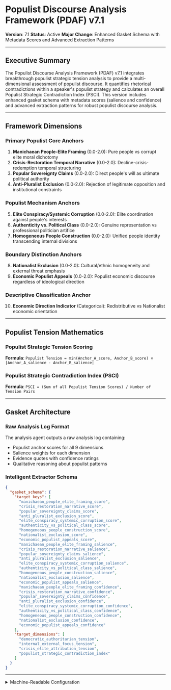# Populist Discourse Analysis Framework (PDAF) v7.1
**Version**: 7.1
**Status**: Active
**Major Change**: Enhanced Gasket Schema with Metadata Scores and Advanced Extraction Patterns

---

## Executive Summary

The Populist Discourse Analysis Framework (PDAF) v7.1 integrates breakthrough populist strategic tension analysis to provide a multi-dimensional assessment of populist discourse. It quantifies rhetorical contradictions within a speaker's populist strategy and calculates an overall Populist Strategic Contradiction Index (PSCI). This version includes enhanced gasket schema with metadata scores (salience and confidence) and advanced extraction patterns for robust populist discourse analysis.

---

## Framework Dimensions

### **Primary Populist Core Anchors**
1. **Manichaean People-Elite Framing** (0.0-2.0): Pure people vs corrupt elite moral dichotomy
2. **Crisis-Restoration Temporal Narrative** (0.0-2.0): Decline-crisis-redemption temporal structuring  
3. **Popular Sovereignty Claims** (0.0-2.0): Direct people's will as ultimate political authority
4. **Anti-Pluralist Exclusion** (0.0-2.0): Rejection of legitimate opposition and institutional constraints

### **Populist Mechanism Anchors**
5. **Elite Conspiracy/Systemic Corruption** (0.0-2.0): Elite coordination against people's interests
6. **Authenticity vs. Political Class** (0.0-2.0): Genuine representation vs professional politician artifice  
7. **Homogeneous People Construction** (0.0-2.0): Unified people identity transcending internal divisions

### **Boundary Distinction Anchors**  
8. **Nationalist Exclusion** (0.0-2.0): Cultural/ethnic homogeneity and external threat emphasis
9. **Economic Populist Appeals** (0.0-2.0): Populist economic discourse regardless of ideological direction

### **Descriptive Classification Anchor**
10. **Economic Direction Indicator** (Categorical): Redistributive vs Nationalist economic orientation

---

## Populist Tension Mathematics

### **Populist Strategic Tension Scoring**

**Formula**: `Populist Tension = min(Anchor_A_score, Anchor_B_score) × |Anchor_A_salience - Anchor_B_salience|`

### **Populist Strategic Contradiction Index (PSCI)**

**Formula**: `PSCI = (Sum of all Populist Tension Scores) / Number of Tension Pairs`

---

## Gasket Architecture

### Raw Analysis Log Format
The analysis agent outputs a raw analysis log containing:
- Populist anchor scores for all 9 dimensions
- Salience weights for each dimension
- Evidence quotes with confidence ratings
- Qualitative reasoning about populist patterns

### Intelligent Extractor Schema
```json
{
  "gasket_schema": {
    "target_keys": [
      "manichaean_people_elite_framing_score",
      "crisis_restoration_narrative_score",
      "popular_sovereignty_claims_score",
      "anti_pluralist_exclusion_score",
      "elite_conspiracy_systemic_corruption_score",
      "authenticity_vs_political_class_score",
      "homogeneous_people_construction_score",
      "nationalist_exclusion_score",
      "economic_populist_appeals_score",
      "manichaean_people_elite_framing_salience",
      "crisis_restoration_narrative_salience",
      "popular_sovereignty_claims_salience",
      "anti_pluralist_exclusion_salience",
      "elite_conspiracy_systemic_corruption_salience",
      "authenticity_vs_political_class_salience",
      "homogeneous_people_construction_salience",
      "nationalist_exclusion_salience",
      "economic_populist_appeals_salience",
      "manichaean_people_elite_framing_confidence",
      "crisis_restoration_narrative_confidence",
      "popular_sovereignty_claims_confidence",
      "anti_pluralist_exclusion_confidence",
      "elite_conspiracy_systemic_corruption_confidence",
      "authenticity_vs_political_class_confidence",
      "homogeneous_people_construction_confidence",
      "nationalist_exclusion_confidence",
      "economic_populist_appeals_confidence"
    ],
    "target_dimensions": [
      "democratic_authoritarian_tension",
      "internal_external_focus_tension",
      "crisis_elite_attribution_tension",
      "populist_strategic_contradiction_index"
    ]
  }
}
```

---

<details><summary>Machine-Readable Configuration</summary>

```json
{
  "name": "pdaf_v7_1",
  "version": "v7.1",
  "display_name": "Populist Discourse Analysis Framework (PDAF) v7.1",
  "analysis_variants": {
    "default": {
      "description": "Complete salience-weighted populist analysis with strategic tension pattern quantification and raw analysis log output.",
      "analysis_prompt": "Phase 1: Cognitive Priming: You are an expert populist discourse analyst with deep understanding of populist rhetorical strategies across different political contexts. Phase 2: Framework Methodology: Your task is to analyze the text using the Populist Discourse Analysis Framework (PDAF) v7.1, which measures populist discourse patterns through nine core anchors and strategic tension analysis. Phase 3: Operational Definitions: Evaluate nine populist anchors: Manichaean People-Elite Framing, Crisis-Restoration Narrative, Popular Sovereignty Claims, Anti-Pluralist Exclusion, Elite Conspiracy/Systemic Corruption, Authenticity vs Political Class, Homogeneous People Construction, Nationalist Exclusion, and Economic Populist Appeals. Also classify the Economic Direction Indicator. Phase 4: Scoring Protocol: For each of the nine anchors, provide ONLY: (1) intensity score (0.0-2.0), (2) salience (0.0-1.0), (3) confidence (0.0-1.0), (4) evidence quotes with justification. For Economic Direction Indicator, provide categorical classification. Phase 5: Raw Analysis Log Requirements: Your response must be a raw analysis log containing anchor scores, evidence, and reasoning - NO JSON structure or derived calculations. Phase 6: Output Specification: Return raw analysis log with dimensional scores only - NO calculation of tension scores or PSCI (these will be computed by code)."
    }
  },
  "dimension_groups": {
    "core_anchors": ["manichaean_people_elite_framing", "crisis_restoration_narrative", "popular_sovereignty_claims", "anti_pluralist_exclusion"],
    "mechanism_anchors": ["elite_conspiracy_systemic_corruption", "authenticity_vs_political_class", "homogeneous_people_construction"],
    "boundary_anchors": ["nationalist_exclusion", "economic_populist_appeals"]
  },
  "calculation_spec": {
    "populist_strategic_tension_mathematics": "Populist strategic tension quantification using formula: Populist Tension = min(Anchor_A_score, Anchor_B_score) × |Anchor_A_salience - Anchor_B_salience|.",
    "populist_strategic_tensions": {
      "democratic_authoritarian_tension": "min(popular_sovereignty_claims, anti_pluralist_exclusion) * abs(popular_sovereignty_claims_salience - anti_pluralist_exclusion_salience)",
      "internal_external_focus_tension": "min(homogeneous_people_construction, nationalist_exclusion) * abs(homogeneous_people_construction_salience - nationalist_exclusion_salience)",
      "crisis_elite_attribution_tension": "min(crisis_restoration_narrative, elite_conspiracy_systemic_corruption) * abs(crisis_restoration_narrative_salience - elite_conspiracy_systemic_corruption_salience)"
    },
    "populist_strategic_contradiction_index": "(democratic_authoritarian_tension + internal_external_focus_tension + crisis_elite_attribution_tension) / 3"
  },
  "reliability_rubric": {
    "cronbachs_alpha": {
      "excellent": [0.80, 1.0],
      "good": [0.70, 0.79],
      "acceptable": [0.60, 0.69],
      "poor": [0.0, 0.59]
    },
    "notes": "Defines quality thresholds for framework reliability. The Synthesis Agent uses this for automated fit assessment."
  },
  "gasket_schema": {
    "version": "7.1",
    "extraction_method": "intelligent_extractor",
    "target_keys": [
      "manichaean_people_elite_framing_score",
      "crisis_restoration_narrative_score",
      "popular_sovereignty_claims_score",
      "anti_pluralist_exclusion_score",
      "elite_conspiracy_systemic_corruption_score",
      "authenticity_vs_political_class_score",
      "homogeneous_people_construction_score",
      "nationalist_exclusion_score",
      "economic_populist_appeals_score",
      "manichaean_people_elite_framing_salience",
      "crisis_restoration_narrative_salience",
      "popular_sovereignty_claims_salience",
      "anti_pluralist_exclusion_salience",
      "elite_conspiracy_systemic_corruption_salience",
      "authenticity_vs_political_class_salience",
      "homogeneous_people_construction_salience",
      "nationalist_exclusion_salience",
      "economic_populist_appeals_salience",
      "manichaean_people_elite_framing_confidence",
      "crisis_restoration_narrative_confidence",
      "popular_sovereignty_claims_confidence",
      "anti_pluralist_exclusion_confidence",
      "elite_conspiracy_systemic_corruption_confidence",
      "authenticity_vs_political_class_confidence",
      "homogeneous_people_construction_confidence",
      "nationalist_exclusion_confidence",
      "economic_populist_appeals_confidence"
    ],
    "extraction_patterns": {
      "manichaean_people_elite_framing_score": ["manichaean.{0,20}people.{0,20}elite.{0,20}framing.{0,20}score", "manichaean.{0,20}score", "people.{0,20}elite.{0,20}score"],
      "crisis_restoration_narrative_score": ["crisis.{0,20}restoration.{0,20}narrative.{0,20}score", "crisis.{0,20}restoration.{0,20}score"],
      "popular_sovereignty_claims_score": ["popular.{0,20}sovereignty.{0,20}claims.{0,20}score", "popular.{0,20}sovereignty.{0,20}score", "sovereignty.{0,20}score"],
      "anti_pluralist_exclusion_score": ["anti.{0,20}pluralist.{0,20}exclusion.{0,20}score", "anti.{0,20}pluralist.{0,20}score", "pluralist.{0,20}exclusion.{0,20}score"],
      "elite_conspiracy_systemic_corruption_score": ["elite.{0,20}conspiracy.{0,20}systemic.{0,20}corruption.{0,20}score", "elite.{0,20}conspiracy.{0,20}score", "systemic.{0,20}corruption.{0,20}score"],
      "authenticity_vs_political_class_score": ["authenticity.{0,20}vs.{0,20}political.{0,20}class.{0,20}score", "authenticity.{0,20}political.{0,20}class.{0,20}score", "authenticity.{0,20}score"],
      "homogeneous_people_construction_score": ["homogeneous.{0,20}people.{0,20}construction.{0,20}score", "homogeneous.{0,20}people.{0,20}score"],
      "nationalist_exclusion_score": ["nationalist.{0,20}exclusion.{0,20}score", "nationalist.{0,20}score"],
      "economic_populist_appeals_score": ["economic.{0,20}populist.{0,20}appeals.{0,20}score", "economic.{0,20}populist.{0,20}score"],
      "manichaean_people_elite_framing_salience": ["manichaean.{0,20}people.{0,20}elite.{0,20}framing.{0,20}salience", "manichaean.{0,20}salience"],
      "crisis_restoration_narrative_salience": ["crisis.{0,20}restoration.{0,20}narrative.{0,20}salience", "crisis.{0,20}restoration.{0,20}salience"],
      "popular_sovereignty_claims_salience": ["popular.{0,20}sovereignty.{0,20}claims.{0,20}salience", "popular.{0,20}sovereignty.{0,20}salience"],
      "anti_pluralist_exclusion_salience": ["anti.{0,20}pluralist.{0,20}exclusion.{0,20}salience", "anti.{0,20}pluralist.{0,20}salience"],
      "elite_conspiracy_systemic_corruption_salience": ["elite.{0,20}conspiracy.{0,20}systemic.{0,20}corruption.{0,20}salience", "elite.{0,20}conspiracy.{0,20}salience"],
      "authenticity_vs_political_class_salience": ["authenticity.{0,20}vs.{0,20}political.{0,20}class.{0,20}salience", "authenticity.{0,20}salience"],
      "homogeneous_people_construction_salience": ["homogeneous.{0,20}people.{0,20}construction.{0,20}salience", "homogeneous.{0,20}people.{0,20}salience"],
      "nationalist_exclusion_salience": ["nationalist.{0,20}exclusion.{0,20}salience", "nationalist.{0,20}salience"],
      "economic_populist_appeals_salience": ["economic.{0,20}populist.{0,20}appeals.{0,20}salience", "economic.{0,20}populist.{0,20}salience"],
      "manichaean_people_elite_framing_confidence": ["manichaean.{0,20}people.{0,20}elite.{0,20}framing.{0,20}confidence", "manichaean.{0,20}confidence"],
      "crisis_restoration_narrative_confidence": ["crisis.{0,20}restoration.{0,20}narrative.{0,20}confidence", "crisis.{0,20}restoration.{0,20}confidence"],
      "popular_sovereignty_claims_confidence": ["popular.{0,20}sovereignty.{0,20}claims.{0,20}confidence", "popular.{0,20}sovereignty.{0,20}confidence"],
      "anti_pluralist_exclusion_confidence": ["anti.{0,20}pluralist.{0,20}exclusion.{0,20}confidence", "anti.{0,20}pluralist.{0,20}confidence"],
      "elite_conspiracy_systemic_corruption_confidence": ["elite.{0,20}conspiracy.{0,20}systemic.{0,20}corruption.{0,20}confidence", "elite.{0,20}conspiracy.{0,20}confidence"],
      "authenticity_vs_political_class_confidence": ["authenticity.{0,20}vs.{0,20}political.{0,20}class.{0,20}confidence", "authenticity.{0,20}confidence"],
      "homogeneous_people_construction_confidence": ["homogeneous.{0,20}people.{0,20}construction.{0,20}confidence", "homogeneous.{0,20}people.{0,20}confidence"],
      "nationalist_exclusion_confidence": ["nationalist.{0,20}exclusion.{0,20}confidence", "nationalist.{0,20}confidence"],
      "economic_populist_appeals_confidence": ["economic.{0,20}populist.{0,20}appeals.{0,20}confidence", "economic.{0,20}populist.{0,20}confidence"]
    },
    "validation_rules": {
      "required_fields": [
        "manichaean_people_elite_framing_score", "crisis_restoration_narrative_score", "popular_sovereignty_claims_score", "anti_pluralist_exclusion_score",
        "elite_conspiracy_systemic_corruption_score", "authenticity_vs_political_class_score", "homogeneous_people_construction_score", "nationalist_exclusion_score", "economic_populist_appeals_score"
      ],
      "score_ranges": {"min": 0.0, "max": 2.0},
      "metadata_ranges": {
        "salience": {"min": 0.0, "max": 1.0},
        "confidence": {"min": 0.0, "max": 1.0}
      },
      "fallback_strategy": "use_default_values"
    }
  },
  "raw_analysis_log_format": {
    "description": "Raw analysis log containing anchor scores, evidence, and reasoning without structured JSON",
    "content": "Free-form text with populist discourse analysis including scores, evidence quotes, and qualitative reasoning"
  }
}
```

</details> 
